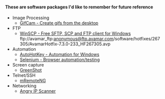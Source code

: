 #### These are software packages I'd like to remember for future reference

- Image Processing
  - [GifCam - Create gifs from the desktop](http://blog.bahraniapps.com/gifcam/)
- FTP
  - [WinSCP - Free SFTP, SCP and FTP client for Windows](https://winscp.net/)
  ftp://avamar_ftp:anonymous@ftp.avamar.com/software/hotfixes/267305/AvamarHotfix-7.3.0-233_HF267305.avp
- Automation
  - [AutoHotKey - Automation for Windows](http://ahkscript.org/)
  - [Selenium - Browser automation/testing](http://www.seleniumhq.org/)
- Screen capture
  - [GreenShot](http://getgreenshot.org/)
- Telnet/SSH
  - [mRemoteNG](http://mremoteng.org)
- Networking
  - [Angry IP Scanner](http://angryip.org/download/#windows)
